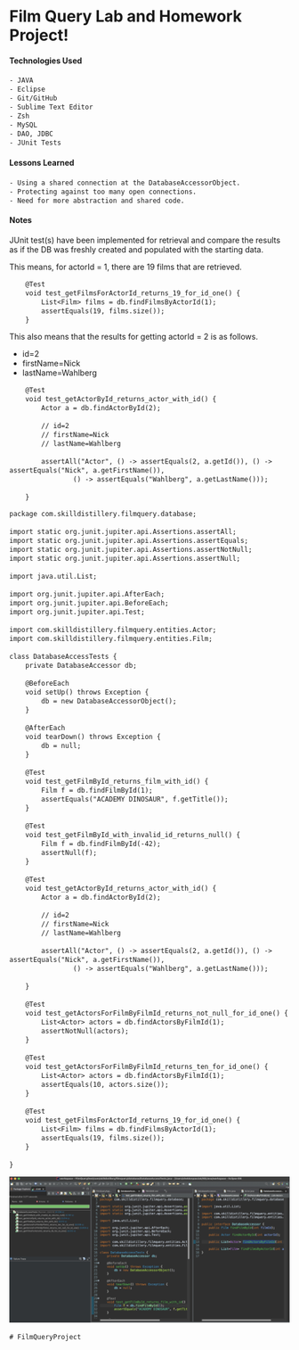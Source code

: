 # Film Query Lab and Homework Project!

#### Technologies Used
	- JAVA
	- Eclipse
	- Git/GitHub
	- Sublime Text Editor
	- Zsh
	- MySQL
	- DAO, JDBC
	- JUnit Tests
	
	
#### Lessons Learned
	- Using a shared connection at the DatabaseAccessorObject.
	- Protecting against too many open connections.
	- Need for more abstraction and shared code.
	
#### Notes

JUnit test(s) have been implemented for retrieval and compare the results as if the DB was freshly created and populated with the starting data.  

This means, for actorId = 1, there are 19 films that are retrieved.

```
	@Test
	void test_getFilmsForActorId_returns_19_for_id_one() {
		List<Film> films = db.findFilmsByActorId(1);
		assertEquals(19, films.size());
	}
```

This also means that the results for getting actorId = 2 is as follows.
- id=2
- firstName=Nick
- lastName=Wahlberg

```
	@Test
	void test_getActorById_returns_actor_with_id() {
		Actor a = db.findActorById(2);

		// id=2
		// firstName=Nick
		// lastName=Wahlberg

		assertAll("Actor", () -> assertEquals(2, a.getId()), () -> assertEquals("Nick", a.getFirstName()),
				() -> assertEquals("Wahlberg", a.getLastName()));

	}
```

```
package com.skilldistillery.filmquery.database;

import static org.junit.jupiter.api.Assertions.assertAll;
import static org.junit.jupiter.api.Assertions.assertEquals;
import static org.junit.jupiter.api.Assertions.assertNotNull;
import static org.junit.jupiter.api.Assertions.assertNull;

import java.util.List;

import org.junit.jupiter.api.AfterEach;
import org.junit.jupiter.api.BeforeEach;
import org.junit.jupiter.api.Test;

import com.skilldistillery.filmquery.entities.Actor;
import com.skilldistillery.filmquery.entities.Film;

class DatabaseAccessTests {
	private DatabaseAccessor db;

	@BeforeEach
	void setUp() throws Exception {
		db = new DatabaseAccessorObject();
	}

	@AfterEach
	void tearDown() throws Exception {
		db = null;
	}

	@Test
	void test_getFilmById_returns_film_with_id() {
		Film f = db.findFilmById(1);
		assertEquals("ACADEMY DINOSAUR", f.getTitle());
	}

	@Test
	void test_getFilmById_with_invalid_id_returns_null() {
		Film f = db.findFilmById(-42);
		assertNull(f);
	}

	@Test
	void test_getActorById_returns_actor_with_id() {
		Actor a = db.findActorById(2);

		// id=2
		// firstName=Nick
		// lastName=Wahlberg

		assertAll("Actor", () -> assertEquals(2, a.getId()), () -> assertEquals("Nick", a.getFirstName()),
				() -> assertEquals("Wahlberg", a.getLastName()));

	}

	@Test
	void test_getActorsForFilmByFilmId_returns_not_null_for_id_one() {
		List<Actor> actors = db.findActorsByFilmId(1);
		assertNotNull(actors);
	}

	@Test
	void test_getActorsForFilmByFilmId_returns_ten_for_id_one() {
		List<Actor> actors = db.findActorsByFilmId(1);
		assertEquals(10, actors.size());
	}

	@Test
	void test_getFilmsForActorId_returns_19_for_id_one() {
		List<Film> films = db.findFilmsByActorId(1);
		assertEquals(19, films.size());
	}

}

```

![JUnit Screenshot](junit.png)
	
	# FilmQueryProject

